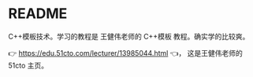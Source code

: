 # README

C++模板技术。学习的教程是 王健伟老师的 C++模板 教程。确实学的比较爽。

👉 https://edu.51cto.com/lecturer/13985044.html 👈，
这是王健伟老师的 51cto 主页。
